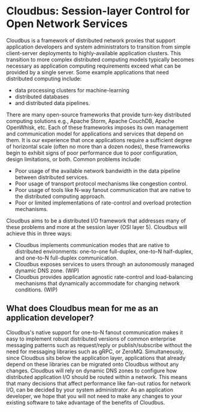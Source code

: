 # Cloudbus: Session-layer Control for Open Network Services
Cloudbus is a framework of distributed network proxies that support application developers and system administrators to transition from simple client-server deployments to 
highly-available application clusters. This transition to more complex distributed computing models typically becomes necessary as application computing requirements exceed what can 
be provided by a single server. Some example applications that need distributed computing include: 

- data processing clusters for machine-learning
- distributed databases
- and distributed data pipelines.

There are many open-source frameworks that provide turn-key distributed computing solutions e.g., Apache Storm, Apache CouchDB, Apache OpenWhisk, etc. Each of these frameworks imposes 
its own management and communication model for applications and services that depend on them. It is our experience that once applications require a sufficient degree of horizontal 
scale (often no more than a dozen nodes), these frameworks begin to exhibit signs of poor performance due to poor configuration, design limitations, or both. Common problems include:

- Poor usage of the available network bandwidth in the data pipeline between distributed services.
- Poor usage of transport protocol mechanisms like congestion control.
- Poor usage of tools like N-way fanout communication that are native to the distributed computing approach.
- Poor or limited implementations of rate-control and overload protection mechanisms.

Cloudbus aims to be a distributed I/O framework that addresses many of these problems and more at the session layer (OSI layer 5). Cloudbus will achieve this in three ways:

- Cloudbus implements communication modes that are native to distributed environments: one-to-one full-duplex, one-to-N half-duplex, and one-to-N full-duplex communication.
- Cloudbus exposes services to users through an autonomously managed dynamic DNS zone. (WIP)
- Cloudbus provides application agnostic rate-control and load-balancing mechanisms that dynamically accommodate for changing network conditions. (WIP)

## What does Cloudbus mean for me as an application developer?
Cloudbus's native support for one-to-N fanout communication makes it easy to implement robust distributed versions of common enterprise messaging patterns such as request/reply or 
publish/subscribe without the need for messaging libraries such as gRPC, or ZeroMQ. Simultaneously, since Cloudbus sits below the application layer, applications that already depend on 
these libraries can be migrated onto Cloudbus without any changes. Cloudbus will rely on dynamic DNS zones to configure how distributed application I/O should be routed within a 
network. This means that many decisions that affect performance like fan-out ratios for network I/O, can be decided by your system administrator. As an application developer, we hope 
that you will not need to make any changes to your existing software to take advantage of the benefits of Cloudbus.
